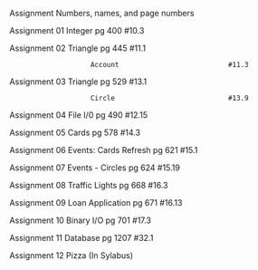Assignment Numbers, names, and page numbers

Assignment 01           Integer                 pg 400    #10.3

Assignment 02           Triangle                pg 445    #11.1 

                        Account                           #11.3  
     
Assignment 03           Triangle                pg 529    #13.1 
            
                        Circle                            #13.9 
              
Assignment 04           File I/0                pg 490    #12.15

Assignment 05           Cards                   pg 578    #14.3

Assignment 06           Events: Cards Refresh   pg 621    #15.1

Assignment 07           Events - Circles        pg 624    #15.19

Assignment 08           Traffic Lights          pg 668    #16.3

Assignment 09           Loan Application        pg 671    #16.13

Assignment 10           Binary I/O              pg 701    #17.3

Assignment 11           Database                pg 1207   #32.1

Assignment 12           Pizza                   (In Sylabus)
